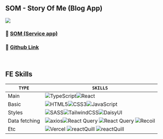 ## SOM - Story Of Me (Blog App)

<img src='/Users/oluzr/Desktop/SOM_FE/SOM_FE/src/assets/background.png'>

### 📝 [SOM (Service app)](https://som-fe.vercel.app/)

### 📎 [Github Link](https://github.com/LeeAndRyu)

<br>

## FE Skills

| `TYPE`        | `SKILLS`                                                                                                                                                                                                                                                                                                                                                                                                                                                        |
| ------------- | --------------------------------------------------------------------------------------------------------------------------------------------------------------------------------------------------------------------------------------------------------------------------------------------------------------------------------------------------------------------------------------------------------------------------------------------------------------- |
| Main          | ![TypeScript](https://img.shields.io/badge/typescript-%23007ACC.svg?style=for-the-badge&logo=typescript&logoColor=white)![React](https://img.shields.io/badge/react-%2320232a.svg?style=for-the-badge&logo=react&logoColor=%2361DAFB)                                                                                                                                                                                                                           |
| Basic         | ![HTML5](https://img.shields.io/badge/html5-%23E34F26.svg?style=for-the-badge&logo=html5&logoColor=white)![CSS3](https://img.shields.io/badge/css3-%231572B6.svg?style=for-the-badge&logo=css3&logoColor=white)![JavaScript](https://img.shields.io/badge/javascript-%23323330.svg?style=for-the-badge&logo=javascript&logoColor=%23F7DF1E)                                                                                                                     |
| Styles        | ![SASS](https://img.shields.io/badge/SASS-hotpink.svg?style=for-the-badge&logo=SASS&logoColor=white)![TailwindCSS](https://img.shields.io/badge/tailwindcss-%2338B2AC.svg?style=for-the-badge&logo=tailwind-css&logoColor=white)![DaisyUI](https://img.shields.io/badge/daisyui-5A0EF8?style=for-the-badge&logo=daisyui&logoColor=white)                                                                                                                        |
| Data fetching | ![axios](https://img.shields.io/badge/-axios-%23000000?style=for-the-badge&%20query&logoColor=white)![React Query](https://img.shields.io/badge/-React%20Query-FF4154?style=for-the-badge&logo=react%20query&logoColor=white) ![React Query](https://img.shields.io/badge/-useMutation-%23E34F26?style=for-the-badge&logo=react%20query&logoColor=white) ![Recoil](https://img.shields.io/badge/-Recoil-%234f0599?style=for-the-badge&%20query&logoColor=white) |
| Etc           | ![Vercel](https://img.shields.io/badge/vercel-%23000000.svg?style=for-the-badge&logo=vercel&logoColor=white) ![reactQuill](https://img.shields.io/badge/-ReactQuill-%234f0599?style=for-the-badge&%20query&logoColor=white) ![reactQuill](https://img.shields.io/badge/-Spine-%5A0EF8?style=for-the-badge&%20query&logoColor=white)                                                                                                                             |

<br>
<br>
